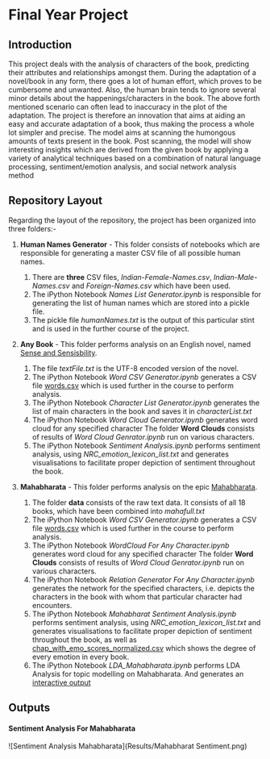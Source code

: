 # Final Year Project


## Introduction

 This project deals with the analysis of characters of the book, predicting their attributes and relationships amongst them. During the adaptation of a novel/book in any form, there goes a lot of human effort, which proves to be cumbersome and unwanted. Also, the human brain tends to ignore several minor details about the happenings/characters in the book. The above forth mentioned scenario can often lead to inaccuracy in the plot of the adaptation. The project is therefore an innovation that aims at aiding an easy and accurate adaptation of a book, thus making the process a whole lot simpler and precise. The model aims at scanning the humongous amounts of texts present in the book. Post scanning, the model will show interesting insights which are derived from the given book by applying a variety of analytical techniques based on a combination of natural language processing, sentiment/emotion analysis, and social network analysis method


## Repository Layout

Regarding the layout of the repository, the project has been organized into three folders:-

1. __Human Names Generator__ - This folder consists of notebooks which are responsible for generating a master CSV file of all possible human names.
 	1. There are __three__ CSV files, _Indian-Female-Names.csv_, _Indian-Male-Names.csv_ and _Foreign-Names.csv_ which have been used.
 	2. The iPython Notebook _Names List Generator.ipynb_ is responsible for generating the list of human names which are stored into a pickle file.
 	3. The pickle file _humanNames.txt_ is the output of this particular stint and is used in the further course of the project.

2. __Any Book__ - This folder performs analysis on an English novel, named [Sense and Sensisbility](http://www.gutenberg.org/cache/epub/161/pg161.txt). 
	1. The file _textFile.txt_ is the UTF-8 encoded version of the novel.
 	2. The iPython Notebook _Word CSV Generator.ipynb_ generates a CSV file [words.csv](https://drive.google.com/file/d/17Rk996NTGCyymD7XGR2HR3hnRyXB1yxo/view?usp=sharing) which is used further in the course to perform analysis.
	3. The iPython Notebook _Character List Generator.ipynb_ generates the list of main characters in the book and saves it in _characterList.txt_
	4. The iPython Notebook _Word Cloud Generator.ipynb_ generates word cloud for any specified character The folder __Word Clouds__ consists of results of _Word Cloud Genrator.ipynb_ run on various characters.
	5. The iPython Notebook _Sentiment Analysis.ipynb_ performs sentiment analysis, using _NRC_emotion_lexicon_list.txt_ and generates visualisations to facilitate proper depiction of sentiment throughout the book.
	

3. __Mahabharata__ - This folder performs analysis on the epic [Mahabharata](https://www.sacred-texts.com/hin/maha/index.htm).
	1. The folder __data__ consists of the raw text data. It consists of all 18 books, which have been combined into _mahafull.txt_
	2. The iPython Notebook _Word CSV Generator.ipynb_ generates a CSV file [words.csv](https://drive.google.com/file/d/1hDrhOs_PnIeS9Fg04-ODqqR5iCydZYNh/view?usp=sharing) which is used further in the course to perform analysis.
	3.  The iPython Notebook _WordCloud For Any Character.ipynb_ generates word cloud for any specified character The folder __Word Clouds__ consists of results of _Word Cloud Genrator.ipynb_ run on various characters.
	4.  The iPython Notebook _Relation Generator For Any Character.ipynb_ generates the network for the specified characters, i.e. depicts the characters in the book with whom that particular character had encounters.
	5.  The iPython Notebook _Mahabharat Sentiment Analysis.ipynb_ performs sentiment analysis, using _NRC_emotion_lexicon_list.txt_ and generates visualisations to facilitate proper depiction of sentiment throughout the book, as well as [chap_with_emo_scores_normalized.csv](https://github.com/cruzer3008/Final-Year-Project/blob/master/Mahabharata/chap_with_emo_scores_normalized.csv) which shows the degree of every emotion in every book.
	6.  The iPython Notebook _LDA_Mahabharata.ipynb_ performs LDA Analysis for topic modelling on Mahabharata. And generates an [interactive output](https://htmlpreview.github.io/?https://github.com/cruzer3008/Final-Year-Project/blob/master/Mahabharata/lda.html)

## Outputs

#### Sentiment Analysis For Mahabharata 

![Sentiment Analysis Mahabharata](Results/Mahabharat Sentiment.png)
